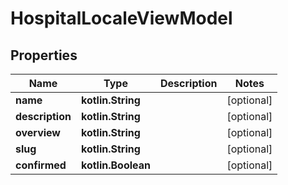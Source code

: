 
# HospitalLocaleViewModel

## Properties
Name | Type | Description | Notes
------------ | ------------- | ------------- | -------------
**name** | **kotlin.String** |  |  [optional]
**description** | **kotlin.String** |  |  [optional]
**overview** | **kotlin.String** |  |  [optional]
**slug** | **kotlin.String** |  |  [optional]
**confirmed** | **kotlin.Boolean** |  |  [optional]



